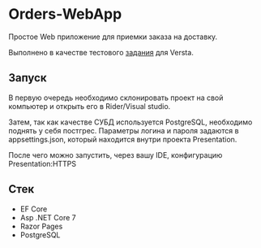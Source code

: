 # Orders-WebApp

Простое Web приложение для приемки заказа на доставку.

Выполнено в качестве тестового [задания](https://versta24.ru/hr/testfordevjun) для Versta.

## Запуск
В первую очередь необходимо склонировать проект на свой компьютер и открыть его в Rider/Visual studio. 

Затем, так как качестве СУБД используется PostgreSQL, необходимо поднять у себя постгрес. Параметры логина и пароля задаются в appsettings.json, который находится внутри проекта Presentation.

После чего можно запустить, через вашу IDE, конфигурацию Presentation:HTTPS

## Стек

- EF Core
- Asp .NET Core 7 
- Razor Pages
- PostgreSQL

